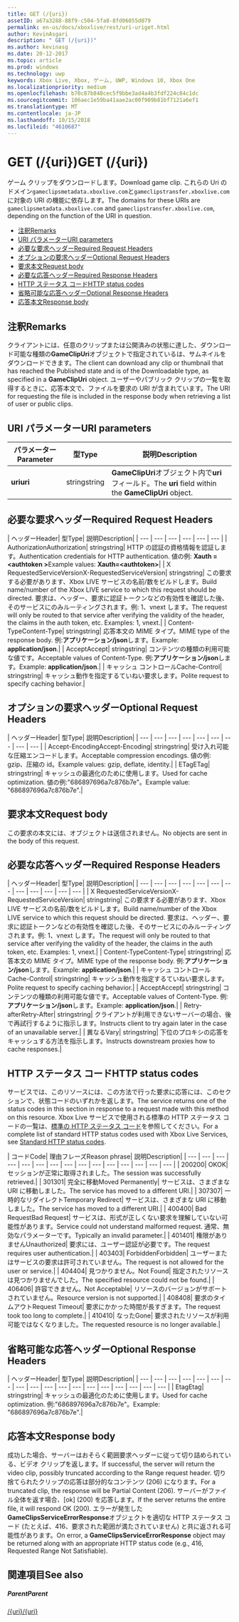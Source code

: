 ```yaml
---
title: GET (/{uri})
assetID: a67a3288-88f9-c504-5fa8-8fd06055d079
permalink: en-us/docs/xboxlive/rest/uri-uriget.html
author: KevinAsgari
description: " GET (/{uri})"
ms.author: kevinasg
ms.date: 20-12-2017
ms.topic: article
ms.prod: windows
ms.technology: uwp
keywords: Xbox Live, Xbox, ゲーム, UWP, Windows 10, Xbox One
ms.localizationpriority: medium
ms.openlocfilehash: b70c87b848cec5f9bbe3ad4a4b3fdf224c84c1dc
ms.sourcegitcommit: 106aec1e59ba41aae2ac00f909b81bf7121a6ef1
ms.translationtype: MT
ms.contentlocale: ja-JP
ms.lasthandoff: 10/15/2018
ms.locfileid: "4610687"
---
```

# <a name="get-uri"></a><span data-ttu-id="ef1d6-104">GET (/{uri})</span><span class="sxs-lookup"><span data-stu-id="ef1d6-104">GET (/{uri})</span></span>
<span data-ttu-id="ef1d6-105">ゲーム クリップをダウンロードします。</span><span class="sxs-lookup"><span data-stu-id="ef1d6-105">Download game clip.</span></span> <span data-ttu-id="ef1d6-106">これらの Uri のドメイン`gameclipsmetadata.xboxlive.com`と`gameclipstransfer.xboxlive.com`に対象の URI の機能に依存します。</span><span class="sxs-lookup"><span data-stu-id="ef1d6-106">The domains for these URIs are `gameclipsmetadata.xboxlive.com` and `gameclipstransfer.xboxlive.com`, depending on the function of the URI in question.</span></span>
 
  * [<span data-ttu-id="ef1d6-107">注釈</span><span class="sxs-lookup"><span data-stu-id="ef1d6-107">Remarks</span></span>](#ID4EX)
  * [<span data-ttu-id="ef1d6-108">URI パラメーター</span><span class="sxs-lookup"><span data-stu-id="ef1d6-108">URI parameters</span></span>](#ID4EDB)
  * [<span data-ttu-id="ef1d6-109">必要な要求ヘッダー</span><span class="sxs-lookup"><span data-stu-id="ef1d6-109">Required Request Headers</span></span>](#ID4EEC)
  * [<span data-ttu-id="ef1d6-110">オプションの要求ヘッダー</span><span class="sxs-lookup"><span data-stu-id="ef1d6-110">Optional Request Headers</span></span>](#ID4EQE)
  * [<span data-ttu-id="ef1d6-111">要求本文</span><span class="sxs-lookup"><span data-stu-id="ef1d6-111">Request body</span></span>](#ID4EZF)
  * [<span data-ttu-id="ef1d6-112">必要な応答ヘッダー</span><span class="sxs-lookup"><span data-stu-id="ef1d6-112">Required Response Headers</span></span>](#ID4EEG)
  * [<span data-ttu-id="ef1d6-113">HTTP ステータス コード</span><span class="sxs-lookup"><span data-stu-id="ef1d6-113">HTTP status codes</span></span>](#ID4EYAAC)
  * [<span data-ttu-id="ef1d6-114">省略可能な応答ヘッダー</span><span class="sxs-lookup"><span data-stu-id="ef1d6-114">Optional Response Headers</span></span>](#ID4EOFAC)
  * [<span data-ttu-id="ef1d6-115">応答本文</span><span class="sxs-lookup"><span data-stu-id="ef1d6-115">Response body</span></span>](#ID4EOGAC)
 
<a id="ID4EX"></a>

 
## <a name="remarks"></a><span data-ttu-id="ef1d6-116">注釈</span><span class="sxs-lookup"><span data-stu-id="ef1d6-116">Remarks</span></span>
 
<span data-ttu-id="ef1d6-117">クライアントには、任意のクリップまたは公開済みの状態に達した、ダウンロード可能な種類の**GameClipUri**オブジェクトで指定されているは、サムネイルをダウンロードできます。</span><span class="sxs-lookup"><span data-stu-id="ef1d6-117">The client can download any clip or thumbnail that has reached the Published state and is of the Downloadable type, as specified in a **GameClipUri** object.</span></span> <span data-ttu-id="ef1d6-118">ユーザーやパブリック クリップの一覧を取得するときに、応答本文で、ファイルを要求の URI が含まれています。</span><span class="sxs-lookup"><span data-stu-id="ef1d6-118">The URI for requesting the file is included in the response body when retrieving a list of user or public clips.</span></span>
  
<a id="ID4EDB"></a>

 
## <a name="uri-parameters"></a><span data-ttu-id="ef1d6-119">URI パラメーター</span><span class="sxs-lookup"><span data-stu-id="ef1d6-119">URI parameters</span></span>
 
| <span data-ttu-id="ef1d6-120">パラメーター</span><span class="sxs-lookup"><span data-stu-id="ef1d6-120">Parameter</span></span>| <span data-ttu-id="ef1d6-121">型</span><span class="sxs-lookup"><span data-stu-id="ef1d6-121">Type</span></span>| <span data-ttu-id="ef1d6-122">説明</span><span class="sxs-lookup"><span data-stu-id="ef1d6-122">Description</span></span>| 
| --- | --- | --- | 
| <b><span data-ttu-id="ef1d6-123">uri</span><span class="sxs-lookup"><span data-stu-id="ef1d6-123">uri</span></span></b>| <span data-ttu-id="ef1d6-124">string</span><span class="sxs-lookup"><span data-stu-id="ef1d6-124">string</span></span>| <span data-ttu-id="ef1d6-125"><b>GameClipUri</b>オブジェクト内で<b>uri</b>フィールド。</span><span class="sxs-lookup"><span data-stu-id="ef1d6-125">The <b>uri</b> field within the <b>GameClipUri</b> object.</span></span>| 
  
<a id="ID4EEC"></a>

 
## <a name="required-request-headers"></a><span data-ttu-id="ef1d6-126">必要な要求ヘッダー</span><span class="sxs-lookup"><span data-stu-id="ef1d6-126">Required Request Headers</span></span>
 
| <span data-ttu-id="ef1d6-127">ヘッダー</span><span class="sxs-lookup"><span data-stu-id="ef1d6-127">Header</span></span>| <span data-ttu-id="ef1d6-128">型</span><span class="sxs-lookup"><span data-stu-id="ef1d6-128">Type</span></span>| <span data-ttu-id="ef1d6-129">説明</span><span class="sxs-lookup"><span data-stu-id="ef1d6-129">Description</span></span>| 
| --- | --- | --- | --- | --- | --- | 
| <span data-ttu-id="ef1d6-130">Authorization</span><span class="sxs-lookup"><span data-stu-id="ef1d6-130">Authorization</span></span>| <span data-ttu-id="ef1d6-131">string</span><span class="sxs-lookup"><span data-stu-id="ef1d6-131">string</span></span>| <span data-ttu-id="ef1d6-132">HTTP の認証の資格情報を認証します。</span><span class="sxs-lookup"><span data-stu-id="ef1d6-132">Authentication credentials for HTTP authentication.</span></span> <span data-ttu-id="ef1d6-133">値の例: <b>Xauth =&lt;authtoken ></b></span><span class="sxs-lookup"><span data-stu-id="ef1d6-133">Example values: <b>Xauth=&lt;authtoken></b></span></span>| 
| <span data-ttu-id="ef1d6-134">X RequestedServiceVersion</span><span class="sxs-lookup"><span data-stu-id="ef1d6-134">X-RequestedServiceVersion</span></span>| <span data-ttu-id="ef1d6-135">string</span><span class="sxs-lookup"><span data-stu-id="ef1d6-135">string</span></span>| <span data-ttu-id="ef1d6-136">この要求する必要があります、Xbox LIVE サービスの名前/数をビルドします。</span><span class="sxs-lookup"><span data-stu-id="ef1d6-136">Build name/number of the Xbox LIVE service to which this request should be directed.</span></span> <span data-ttu-id="ef1d6-137">要求は、ヘッダー、要求に認証トークンなどの有効性を確認した後、そのサービスにのみルーティングされます。例: 1、vnext します。</span><span class="sxs-lookup"><span data-stu-id="ef1d6-137">The request will only be routed to that service after verifying the validity of the header, the claims in the auth token, etc. Examples: 1, vnext.</span></span>| 
| <span data-ttu-id="ef1d6-138">Content-Type</span><span class="sxs-lookup"><span data-stu-id="ef1d6-138">Content-Type</span></span>| <span data-ttu-id="ef1d6-139">string</span><span class="sxs-lookup"><span data-stu-id="ef1d6-139">string</span></span>| <span data-ttu-id="ef1d6-140">応答本文の MIME タイプ。</span><span class="sxs-lookup"><span data-stu-id="ef1d6-140">MIME type of the response body.</span></span> <span data-ttu-id="ef1d6-141">例:<b>アプリケーション/json</b>します。</span><span class="sxs-lookup"><span data-stu-id="ef1d6-141">Example: <b>application/json</b>.</span></span>| 
| <span data-ttu-id="ef1d6-142">Accept</span><span class="sxs-lookup"><span data-stu-id="ef1d6-142">Accept</span></span>| <span data-ttu-id="ef1d6-143">string</span><span class="sxs-lookup"><span data-stu-id="ef1d6-143">string</span></span>| <span data-ttu-id="ef1d6-144">コンテンツの種類の利用可能な値です。</span><span class="sxs-lookup"><span data-stu-id="ef1d6-144">Acceptable values of Content-Type.</span></span> <span data-ttu-id="ef1d6-145">例:<b>アプリケーション/json</b>します。</span><span class="sxs-lookup"><span data-stu-id="ef1d6-145">Example: <b>application/json</b>.</span></span>| 
| <span data-ttu-id="ef1d6-146">キャッシュ コントロール</span><span class="sxs-lookup"><span data-stu-id="ef1d6-146">Cache-Control</span></span>| <span data-ttu-id="ef1d6-147">string</span><span class="sxs-lookup"><span data-stu-id="ef1d6-147">string</span></span>| <span data-ttu-id="ef1d6-148">キャッシュ動作を指定するていねい要求します。</span><span class="sxs-lookup"><span data-stu-id="ef1d6-148">Polite request to specify caching behavior.</span></span>| 
  
<a id="ID4EQE"></a>

 
## <a name="optional-request-headers"></a><span data-ttu-id="ef1d6-149">オプションの要求ヘッダー</span><span class="sxs-lookup"><span data-stu-id="ef1d6-149">Optional Request Headers</span></span>
 
| <span data-ttu-id="ef1d6-150">ヘッダー</span><span class="sxs-lookup"><span data-stu-id="ef1d6-150">Header</span></span>| <span data-ttu-id="ef1d6-151">型</span><span class="sxs-lookup"><span data-stu-id="ef1d6-151">Type</span></span>| <span data-ttu-id="ef1d6-152">説明</span><span class="sxs-lookup"><span data-stu-id="ef1d6-152">Description</span></span>| 
| --- | --- | --- | --- | --- | --- | --- | --- | --- | 
| <span data-ttu-id="ef1d6-153">Accept-Encoding</span><span class="sxs-lookup"><span data-stu-id="ef1d6-153">Accept-Encoding</span></span>| <span data-ttu-id="ef1d6-154">string</span><span class="sxs-lookup"><span data-stu-id="ef1d6-154">string</span></span>| <span data-ttu-id="ef1d6-155">受け入れ可能な圧縮エンコードします。</span><span class="sxs-lookup"><span data-stu-id="ef1d6-155">Acceptable compression encodings.</span></span> <span data-ttu-id="ef1d6-156">値の例: gzip、圧縮の id。</span><span class="sxs-lookup"><span data-stu-id="ef1d6-156">Example values: gzip, deflate, identity.</span></span>| 
| <span data-ttu-id="ef1d6-157">ETag</span><span class="sxs-lookup"><span data-stu-id="ef1d6-157">ETag</span></span>| <span data-ttu-id="ef1d6-158">string</span><span class="sxs-lookup"><span data-stu-id="ef1d6-158">string</span></span>| <span data-ttu-id="ef1d6-159">キャッシュの最適化のために使用します。</span><span class="sxs-lookup"><span data-stu-id="ef1d6-159">Used for cache optimization.</span></span> <span data-ttu-id="ef1d6-160">値の例:"686897696a7c876b7e"。</span><span class="sxs-lookup"><span data-stu-id="ef1d6-160">Example value: "686897696a7c876b7e".</span></span>| 
  
<a id="ID4EZF"></a>

 
## <a name="request-body"></a><span data-ttu-id="ef1d6-161">要求本文</span><span class="sxs-lookup"><span data-stu-id="ef1d6-161">Request body</span></span>
 
<span data-ttu-id="ef1d6-162">この要求の本文には、オブジェクトは送信されません。</span><span class="sxs-lookup"><span data-stu-id="ef1d6-162">No objects are sent in the body of this request.</span></span>
  
<a id="ID4EEG"></a>

 
## <a name="required-response-headers"></a><span data-ttu-id="ef1d6-163">必要な応答ヘッダー</span><span class="sxs-lookup"><span data-stu-id="ef1d6-163">Required Response Headers</span></span>
 
| <span data-ttu-id="ef1d6-164">ヘッダー</span><span class="sxs-lookup"><span data-stu-id="ef1d6-164">Header</span></span>| <span data-ttu-id="ef1d6-165">型</span><span class="sxs-lookup"><span data-stu-id="ef1d6-165">Type</span></span>| <span data-ttu-id="ef1d6-166">説明</span><span class="sxs-lookup"><span data-stu-id="ef1d6-166">Description</span></span>| 
| --- | --- | --- | --- | --- | --- | --- | --- | --- | --- | --- | --- | 
| <span data-ttu-id="ef1d6-167">X RequestedServiceVersion</span><span class="sxs-lookup"><span data-stu-id="ef1d6-167">X-RequestedServiceVersion</span></span>| <span data-ttu-id="ef1d6-168">string</span><span class="sxs-lookup"><span data-stu-id="ef1d6-168">string</span></span>| <span data-ttu-id="ef1d6-169">この要求する必要があります、Xbox LIVE サービスの名前/数をビルドします。</span><span class="sxs-lookup"><span data-stu-id="ef1d6-169">Build name/number of the Xbox LIVE service to which this request should be directed.</span></span> <span data-ttu-id="ef1d6-170">要求は、ヘッダー、要求に認証トークンなどの有効性を確認した後、そのサービスにのみルーティングされます。例: 1、vnext します。</span><span class="sxs-lookup"><span data-stu-id="ef1d6-170">The request will only be routed to that service after verifying the validity of the header, the claims in the auth token, etc. Examples: 1, vnext.</span></span>| 
| <span data-ttu-id="ef1d6-171">Content-Type</span><span class="sxs-lookup"><span data-stu-id="ef1d6-171">Content-Type</span></span>| <span data-ttu-id="ef1d6-172">string</span><span class="sxs-lookup"><span data-stu-id="ef1d6-172">string</span></span>| <span data-ttu-id="ef1d6-173">応答本文の MIME タイプ。</span><span class="sxs-lookup"><span data-stu-id="ef1d6-173">MIME type of the response body.</span></span> <span data-ttu-id="ef1d6-174">例:<b>アプリケーション/json</b>します。</span><span class="sxs-lookup"><span data-stu-id="ef1d6-174">Example: <b>application/json</b>.</span></span>| 
| <span data-ttu-id="ef1d6-175">キャッシュ コントロール</span><span class="sxs-lookup"><span data-stu-id="ef1d6-175">Cache-Control</span></span>| <span data-ttu-id="ef1d6-176">string</span><span class="sxs-lookup"><span data-stu-id="ef1d6-176">string</span></span>| <span data-ttu-id="ef1d6-177">キャッシュ動作を指定するていねい要求します。</span><span class="sxs-lookup"><span data-stu-id="ef1d6-177">Polite request to specify caching behavior.</span></span>| 
| <span data-ttu-id="ef1d6-178">Accept</span><span class="sxs-lookup"><span data-stu-id="ef1d6-178">Accept</span></span>| <span data-ttu-id="ef1d6-179">string</span><span class="sxs-lookup"><span data-stu-id="ef1d6-179">string</span></span>| <span data-ttu-id="ef1d6-180">コンテンツの種類の利用可能な値です。</span><span class="sxs-lookup"><span data-stu-id="ef1d6-180">Acceptable values of Content-Type.</span></span> <span data-ttu-id="ef1d6-181">例:<b>アプリケーション/json</b>します。</span><span class="sxs-lookup"><span data-stu-id="ef1d6-181">Example: <b>application/json</b>.</span></span>| 
| <span data-ttu-id="ef1d6-182">Retry-after</span><span class="sxs-lookup"><span data-stu-id="ef1d6-182">Retry-After</span></span>| <span data-ttu-id="ef1d6-183">string</span><span class="sxs-lookup"><span data-stu-id="ef1d6-183">string</span></span>| <span data-ttu-id="ef1d6-184">クライアントが利用できないサーバーの場合、後で再試行するように指示します。</span><span class="sxs-lookup"><span data-stu-id="ef1d6-184">Instructs client to try again later in the case of an unavailable server.</span></span>| 
| <span data-ttu-id="ef1d6-185">異なる</span><span class="sxs-lookup"><span data-stu-id="ef1d6-185">Vary</span></span>| <span data-ttu-id="ef1d6-186">string</span><span class="sxs-lookup"><span data-stu-id="ef1d6-186">string</span></span>| <span data-ttu-id="ef1d6-187">下位のプロキシの応答をキャッシュする方法を指示します。</span><span class="sxs-lookup"><span data-stu-id="ef1d6-187">Instructs downstream proxies how to cache responses.</span></span>| 
  
<a id="ID4EYAAC"></a>

 
## <a name="http-status-codes"></a><span data-ttu-id="ef1d6-188">HTTP ステータス コード</span><span class="sxs-lookup"><span data-stu-id="ef1d6-188">HTTP status codes</span></span>
 
<span data-ttu-id="ef1d6-189">サービスでは、このリソースには、この方法で行った要求に応答には、このセクションで、状態コードのいずれかを返します。</span><span class="sxs-lookup"><span data-stu-id="ef1d6-189">The service returns one of the status codes in this section in response to a request made with this method on this resource.</span></span> <span data-ttu-id="ef1d6-190">Xbox Live サービスで使用される標準の HTTP ステータス コードの一覧は、[標準の HTTP ステータス コード](../../additional/httpstatuscodes.md)を参照してください。</span><span class="sxs-lookup"><span data-stu-id="ef1d6-190">For a complete list of standard HTTP status codes used with Xbox Live Services, see [Standard HTTP status codes](../../additional/httpstatuscodes.md).</span></span>
 
| <span data-ttu-id="ef1d6-191">コード</span><span class="sxs-lookup"><span data-stu-id="ef1d6-191">Code</span></span>| <span data-ttu-id="ef1d6-192">理由フレーズ</span><span class="sxs-lookup"><span data-stu-id="ef1d6-192">Reason phrase</span></span>| <span data-ttu-id="ef1d6-193">説明</span><span class="sxs-lookup"><span data-stu-id="ef1d6-193">Description</span></span>| 
| --- | --- | --- | --- | --- | --- | --- | --- | --- | --- | --- | --- | --- | --- | --- | 
| <span data-ttu-id="ef1d6-194">200</span><span class="sxs-lookup"><span data-stu-id="ef1d6-194">200</span></span>| <span data-ttu-id="ef1d6-195">OK</span><span class="sxs-lookup"><span data-stu-id="ef1d6-195">OK</span></span>| <span data-ttu-id="ef1d6-196">セッションが正常に取得されました。</span><span class="sxs-lookup"><span data-stu-id="ef1d6-196">The session was successfully retrieved.</span></span>| 
| <span data-ttu-id="ef1d6-197">301</span><span class="sxs-lookup"><span data-stu-id="ef1d6-197">301</span></span>| <span data-ttu-id="ef1d6-198">完全に移動</span><span class="sxs-lookup"><span data-stu-id="ef1d6-198">Moved Permanently</span></span>| <span data-ttu-id="ef1d6-199">サービスは、さまざまな URI に移動しました。</span><span class="sxs-lookup"><span data-stu-id="ef1d6-199">The service has moved to a different URI.</span></span>| 
| <span data-ttu-id="ef1d6-200">307</span><span class="sxs-lookup"><span data-stu-id="ef1d6-200">307</span></span>| <span data-ttu-id="ef1d6-201">一時的なリダイレクト</span><span class="sxs-lookup"><span data-stu-id="ef1d6-201">Temporary Redirect</span></span>| <span data-ttu-id="ef1d6-202">サービスは、さまざまな URI に移動しました。</span><span class="sxs-lookup"><span data-stu-id="ef1d6-202">The service has moved to a different URI.</span></span>| 
| <span data-ttu-id="ef1d6-203">400</span><span class="sxs-lookup"><span data-stu-id="ef1d6-203">400</span></span>| <span data-ttu-id="ef1d6-204">Bad Request</span><span class="sxs-lookup"><span data-stu-id="ef1d6-204">Bad Request</span></span>| <span data-ttu-id="ef1d6-205">サービスは、形式が正しくない要求を理解していない可能性があります。</span><span class="sxs-lookup"><span data-stu-id="ef1d6-205">Service could not understand malformed request.</span></span> <span data-ttu-id="ef1d6-206">通常、無効なパラメーターです。</span><span class="sxs-lookup"><span data-stu-id="ef1d6-206">Typically an invalid parameter.</span></span>| 
| <span data-ttu-id="ef1d6-207">401</span><span class="sxs-lookup"><span data-stu-id="ef1d6-207">401</span></span>| <span data-ttu-id="ef1d6-208">権限がありません</span><span class="sxs-lookup"><span data-stu-id="ef1d6-208">Unauthorized</span></span>| <span data-ttu-id="ef1d6-209">要求には、ユーザー認証が必要です。</span><span class="sxs-lookup"><span data-stu-id="ef1d6-209">The request requires user authentication.</span></span>| 
| <span data-ttu-id="ef1d6-210">403</span><span class="sxs-lookup"><span data-stu-id="ef1d6-210">403</span></span>| <span data-ttu-id="ef1d6-211">Forbidden</span><span class="sxs-lookup"><span data-stu-id="ef1d6-211">Forbidden</span></span>| <span data-ttu-id="ef1d6-212">ユーザーまたはサービスの要求は許可されていません。</span><span class="sxs-lookup"><span data-stu-id="ef1d6-212">The request is not allowed for the user or service.</span></span>| 
| <span data-ttu-id="ef1d6-213">404</span><span class="sxs-lookup"><span data-stu-id="ef1d6-213">404</span></span>| <span data-ttu-id="ef1d6-214">見つかりません。</span><span class="sxs-lookup"><span data-stu-id="ef1d6-214">Not Found</span></span>| <span data-ttu-id="ef1d6-215">指定されたリソースは見つかりませんでした。</span><span class="sxs-lookup"><span data-stu-id="ef1d6-215">The specified resource could not be found.</span></span>| 
| <span data-ttu-id="ef1d6-216">406</span><span class="sxs-lookup"><span data-stu-id="ef1d6-216">406</span></span>| <span data-ttu-id="ef1d6-217">許容できません。</span><span class="sxs-lookup"><span data-stu-id="ef1d6-217">Not Acceptable</span></span>| <span data-ttu-id="ef1d6-218">リソースのバージョンがサポートされていません。</span><span class="sxs-lookup"><span data-stu-id="ef1d6-218">Resource version is not supported.</span></span>| 
| <span data-ttu-id="ef1d6-219">408</span><span class="sxs-lookup"><span data-stu-id="ef1d6-219">408</span></span>| <span data-ttu-id="ef1d6-220">要求のタイムアウト</span><span class="sxs-lookup"><span data-stu-id="ef1d6-220">Request Timeout</span></span>| <span data-ttu-id="ef1d6-221">要求にかかった時間が長すぎます。</span><span class="sxs-lookup"><span data-stu-id="ef1d6-221">The request took too long to complete.</span></span>| 
| <span data-ttu-id="ef1d6-222">410</span><span class="sxs-lookup"><span data-stu-id="ef1d6-222">410</span></span>| <span data-ttu-id="ef1d6-223">なった</span><span class="sxs-lookup"><span data-stu-id="ef1d6-223">Gone</span></span>| <span data-ttu-id="ef1d6-224">要求されたリソースが利用可能ではなくなりました。</span><span class="sxs-lookup"><span data-stu-id="ef1d6-224">The requested resource is no longer available.</span></span>| 
  
<a id="ID4EOFAC"></a>

 
## <a name="optional-response-headers"></a><span data-ttu-id="ef1d6-225">省略可能な応答ヘッダー</span><span class="sxs-lookup"><span data-stu-id="ef1d6-225">Optional Response Headers</span></span>
 
| <span data-ttu-id="ef1d6-226">ヘッダー</span><span class="sxs-lookup"><span data-stu-id="ef1d6-226">Header</span></span>| <span data-ttu-id="ef1d6-227">型</span><span class="sxs-lookup"><span data-stu-id="ef1d6-227">Type</span></span>| <span data-ttu-id="ef1d6-228">説明</span><span class="sxs-lookup"><span data-stu-id="ef1d6-228">Description</span></span>| 
| --- | --- | --- | --- | --- | --- | --- | --- | --- | --- | --- | --- | --- | --- | --- | --- | --- | --- | 
| <span data-ttu-id="ef1d6-229">Etag</span><span class="sxs-lookup"><span data-stu-id="ef1d6-229">Etag</span></span>| <span data-ttu-id="ef1d6-230">string</span><span class="sxs-lookup"><span data-stu-id="ef1d6-230">string</span></span>| <span data-ttu-id="ef1d6-231">キャッシュの最適化のために使用します。</span><span class="sxs-lookup"><span data-stu-id="ef1d6-231">Used for cache optimization.</span></span> <span data-ttu-id="ef1d6-232">例:"686897696a7c876b7e"。</span><span class="sxs-lookup"><span data-stu-id="ef1d6-232">Example: "686897696a7c876b7e".</span></span>| 
  
<a id="ID4EOGAC"></a>

 
## <a name="response-body"></a><span data-ttu-id="ef1d6-233">応答本文</span><span class="sxs-lookup"><span data-stu-id="ef1d6-233">Response body</span></span>
 
<a id="ID4EUGAC"></a>

  
 
<span data-ttu-id="ef1d6-234">成功した場合、サーバーはおそらく範囲要求ヘッダーに従って切り詰められている、ビデオ クリップを返します。</span><span class="sxs-lookup"><span data-stu-id="ef1d6-234">If successful, the server will return the video clip, possibly truncated according to the Range request header.</span></span> <span data-ttu-id="ef1d6-235">切り捨てられたクリップの応答は部分的なコンテンツ (206) になります。</span><span class="sxs-lookup"><span data-stu-id="ef1d6-235">For a truncated clip, the response will be Partial Content (206).</span></span> <span data-ttu-id="ef1d6-236">サーバーがファイル全体を返す場合、[ok] (200) を応答します。</span><span class="sxs-lookup"><span data-stu-id="ef1d6-236">If the server returns the entire file, it will respond OK (200).</span></span> <span data-ttu-id="ef1d6-237">エラーが発生した**GameClipsServiceErrorResponse**オブジェクトを適切な HTTP ステータス コード (たとえば、416、要求された範囲が満たされていません) と共に返される可能性があります。</span><span class="sxs-lookup"><span data-stu-id="ef1d6-237">On error, a **GameClipsServiceErrorResponse** object may be returned along with an appropriate HTTP status code (e.g., 416, Requested Range Not Satisfiable).</span></span>
   
<a id="ID4E4GAC"></a>

 
## <a name="see-also"></a><span data-ttu-id="ef1d6-238">関連項目</span><span class="sxs-lookup"><span data-stu-id="ef1d6-238">See also</span></span>
 
<a id="ID4E6GAC"></a>

 
##### <a name="parent"></a><span data-ttu-id="ef1d6-239">Parent</span><span class="sxs-lookup"><span data-stu-id="ef1d6-239">Parent</span></span> 

[<span data-ttu-id="ef1d6-240">/{uri}</span><span class="sxs-lookup"><span data-stu-id="ef1d6-240">/{uri}</span></span>](uri-uri.md)

   